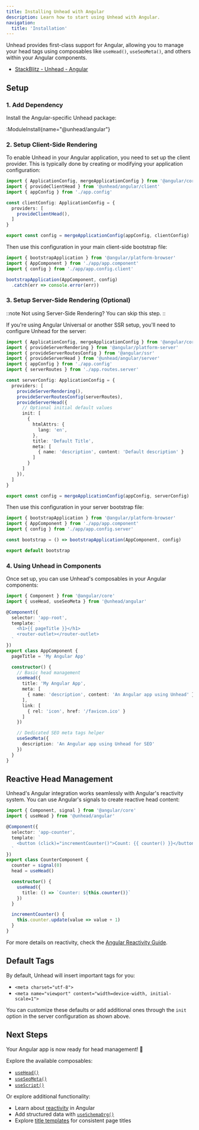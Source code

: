```yaml
---
title: Installing Unhead with Angular
description: Learn how to start using Unhead with Angular.
navigation:
  title: 'Installation'
---
```


Unhead provides first-class support for Angular, allowing you to manage your head tags using composables like `useHead()`, `useSeoMeta()`, and others within your Angular components.
- [StackBlitz - Unhead - Angular](https://stackblitz.com/edit/stackblitz-starters-e4x42yaz)

## Setup

### 1. Add Dependency

Install the Angular-specific Unhead package:

:ModuleInstall{name="@unhead/angular"}

### 2. Setup Client-Side Rendering

To enable Unhead in your Angular application, you need to set up the client provider. This is typically done by creating or modifying your application configuration:

```ts {3,7} [src/app/app.config.client.ts]
import { ApplicationConfig, mergeApplicationConfig } from '@angular/core'
import { provideClientHead } from '@unhead/angular/client'
import { appConfig } from './app.config'

const clientConfig: ApplicationConfig = {
  providers: [
    provideClientHead(),
  ]
}

export const config = mergeApplicationConfig(appConfig, clientConfig)
```

Then use this configuration in your main client-side bootstrap file:

```ts [src/main.ts]
import { bootstrapApplication } from '@angular/platform-browser'
import { AppComponent } from './app/app.component'
import { config } from './app/app.config.client'

bootstrapApplication(AppComponent, config)
  .catch(err => console.error(err))
```

### 3. Setup Server-Side Rendering (Optional)

::note
Not using Server-Side Rendering? You can skip this step.
::

If you're using Angular Universal or another SSR setup, you'll need to configure Unhead for the server:

```ts [src/app/app.config.server.ts]
import { ApplicationConfig, mergeApplicationConfig } from '@angular/core'
import { provideServerRendering } from '@angular/platform-server'
import { provideServerRoutesConfig } from '@angular/ssr'
import { provideServerHead } from '@unhead/angular/server'
import { appConfig } from './app.config'
import { serverRoutes } from './app.routes.server'

const serverConfig: ApplicationConfig = {
  providers: [
    provideServerRendering(),
    provideServerRoutesConfig(serverRoutes),
    provideServerHead({
      // Optional initial default values
      init: [
        {
          htmlAttrs: {
            lang: 'en',
          },
          title: 'Default Title',
          meta: [
            { name: 'description', content: 'Default description' }
          ]
        }
      ]
    }),
  ]
}

export const config = mergeApplicationConfig(appConfig, serverConfig)
```

Then use this configuration in your server bootstrap file:

```ts [src/main.server.ts]
import { bootstrapApplication } from '@angular/platform-browser'
import { AppComponent } from './app/app.component'
import { config } from './app/app.config.server'

const bootstrap = () => bootstrapApplication(AppComponent, config)

export default bootstrap
```

### 4. Using Unhead in Components

Once set up, you can use Unhead's composables in your Angular components:

```ts [src/app/app.component.ts]
import { Component } from '@angular/core'
import { useHead, useSeoMeta } from '@unhead/angular'

@Component({
  selector: 'app-root',
  template: `
    <h1>{{ pageTitle }}</h1>
    <router-outlet></router-outlet>
  `
})
export class AppComponent {
  pageTitle = 'My Angular App'

  constructor() {
    // Basic head management
    useHead({
      title: 'My Angular App',
      meta: [
        { name: 'description', content: 'An Angular app using Unhead' }
      ],
      link: [
        { rel: 'icon', href: '/favicon.ico' }
      ]
    })

    // Dedicated SEO meta tags helper
    useSeoMeta({
      description: 'An Angular app using Unhead for SEO'
    })
  }
}
```

## Reactive Head Management

Unhead's Angular integration works seamlessly with Angular's reactivity system. You can use Angular's signals to create reactive head content:

```ts [src/app/counter.component.ts]
import { Component, signal } from '@angular/core'
import { useHead } from '@unhead/angular'

@Component({
  selector: 'app-counter',
  template: `
    <button (click)="incrementCounter()">Count: {{ counter() }}</button>
  `
})
export class CounterComponent {
  counter = signal(0)
  head = useHead()

  constructor() {
    useHead({
      title: () => `Counter: ${this.counter()}`
    })
  }

  incrementCounter() {
    this.counter.update(value => value + 1)
  }
}
```

For more details on reactivity, check the [Angular Reactivity Guide](/docs/angular/head/guides/core-concepts/reactivity).

## Default Tags

By default, Unhead will insert important tags for you:

- `<meta charset="utf-8">`
- `<meta name="viewport" content="width=device-width, initial-scale=1">`

You can customize these defaults or add additional ones through the `init` option in the server configuration as shown above.

## Next Steps

Your Angular app is now ready for head management! 🎉

Explore the available composables:
- [`useHead()`](/docs/head/api/composables/use-head)
- [`useSeoMeta()`](/docs/head/api/composables/use-seo-meta)
- [`useScript()`](/docs/head/api/composables/use-script)

Or explore additional functionality:
- Learn about [reactivity](/docs/angular/head/guides/core-concepts/reactivity) in Angular
- Add structured data with [`useSchemaOrg()`](/docs/head/api/composables/use-schema-org)
- Explore [title templates](/docs/head/guides/core-concepts/titles) for consistent page titles
